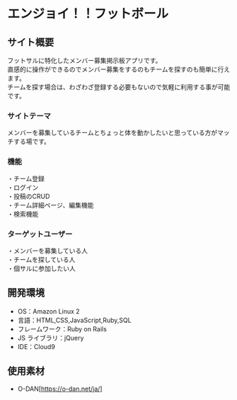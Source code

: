 # エンジョイ！！フットボール

## サイト概要

フットサルに特化したメンバー募集掲示板アプリです。  
直感的に操作ができるのでメンバー募集をするのもチームを探すのも簡単に行えます。  
チームを探す場合は、わざわざ登録する必要もないので気軽に利用する事が可能です。  

### サイトテーマ

メンバーを募集しているチームとちょっと体を動かしたいと思っている方がマッチする場です。 

### 機能

・チーム登録  
・ログイン  
・投稿のCRUD  
・チーム詳細ページ、編集機能  
・検索機能  

### ターゲットユーザー
・メンバーを募集している人  
・チームを探している人  
・個サルに参加したい人  

## 開発環境

- OS：Amazon Linux 2
- 言語：HTML,CSS,JavaScript,Ruby,SQL
- フレームワーク：Ruby on Rails
- JS ライブラリ：jQuery
- IDE：Cloud9


## 使用素材

- O-DAN[https://o-dan.net/ja/]
